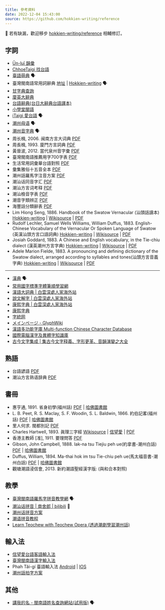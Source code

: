 ```yaml
---
title: 參考資料
date: 2022-12-04 15:43:00
source: https://github.com/hokkien-writing/reference
---
```


📌 若有缺漏，歡迎移步 [hokkien-writing/reference](https://github.com/hokkien-writing/reference) 相輔修訂。


## 字詞

* [Ūn-luī 韻彙](https://unlui.enatsu.top/)
* [ChhoeTaigi 找台語](https://chhoe.taigi.info/)
* [臺語萌典](https://www.moedict.tw/'%E7%99%BC%E7%A9%8E) 🗣️ 
* 臺灣閩南語常用詞辭典 [地址](https://twblg.dict.edu.tw/holodict_new/index.html) | [Hokkien-writing](https://hokkien-writing.github.io/holodict/) 🗣️ 
* [甘字典查詢](http://taigi.fhl.net/dick/index.html)
* [廈英大辭典](https://minhakka.ling.sinica.edu.tw/bkg/chong-su-tian.php)
* [台語辭典(台日大辭典台語譯本)](http://minhakka.ling.sinica.edu.tw/taijittian/) 
* [小學堂閩語](https://xiaoxue.iis.sinica.edu.tw/minyu) 
* [iTaigi 愛台語](https://itaigi.tw/k/%E5%8F%B0%E8%AA%9E/) 🗣️ 
* [潮州母语](https://www.mogher.com/) 🗣️
* [潮州音字典](http://www.czyzd.com/) 🗣️
* 周长楫, 2006. 闽南方言大词典 [PDF](https://raw.githubusercontent.com/hokkien-writing/reference/main/book/闽南方言大词典.pdf) 
* 周長楫, 1993. 廈門方言詞典 [PDF](https://raw.githubusercontent.com/hokkien-writing/reference/main/book/厦门话词典.pdf) 
* 黃晉波, 2012. 當代泉州音字彙 [PDF](book/當代泉州音字彙.pdf)
* 臺灣閩南語推薦用字700字表 [PDF](https://raw.githubusercontent.com/hokkien-writing/reference/main/book/臺灣閩南語推薦用字700字表.pdf) 
* 生活常用詞彙華台語對照 [PDF](https://raw.githubusercontent.com/hokkien-writing/reference/main/book/生活常用詞彙華台語對照.pdf) 
* 彙集雅俗十五音全本 [PDF](https://raw.githubusercontent.com/hokkien-writing/reference/main/book/彙集雅俗十五音全本.pdf) 
* 潮州話羅馬字注音方案 [PDF](http://tappcdn.resources.teochew.pw/files/20170114001.pdf) 
* 潮汕话同音字汇 [PDF](https://raw.githubusercontent.com/hokkien-writing/reference/main/book/潮汕话同音字汇.pdf) 
* 潮汕方言词考释 [PDF](https://raw.githubusercontent.com/hokkien-writing/reference/main/book/潮汕方言词考释.pdf) 
* 潮汕檢音字表 [PDF](https://raw.githubusercontent.com/hokkien-writing/reference/main/book/潮汕檢音字表.pdf) 
* 潮音字類辨正 [PDF](https://raw.githubusercontent.com/hokkien-writing/reference/main/book/潮音字類辨正.pdf) 
* 海豐話分類辭表 [PDF](https://raw.githubusercontent.com/hokkien-writing/reference/main/book/海豐話分類辭表.pdf) 
* Lim Hiong Seng, 1886. Handbook of the Swatow Vernacular (汕頭話讀本) [Hokkien-writing](https://hokkien-writing.github.io/Handbook_of_the_Swatow_Vernacular) | [Wikisource](https://en.wikisource.org/wiki/Handbook_of_the_Swatow_Vernacular) | [PDF](https://raw.githubusercontent.com/hokkien-writing/reference/main/book/Handbook_of_the_Swatow_Vernacular.pdf)
* Rudolf Lechler, Samuel Wells Williams, William Duffus, 1883. English-Chinese Vocabulary of the Vernacular Or Spoken Language of Swatow (英漢汕頭方言口語詞典) [Hokkien-writing](https://hokkien-writing.github.io/English-Chinese_Vocabulary_of_the_Vernacular_Or_Spoken_Language_of_Swatow) | [Wikisource](https://en.wikisource.org/wiki/English-Chinese_Vocabulary_of_the_Vernacular_Or_Spoken_Language_of_Swatow) | [PDF](https://raw.githubusercontent.com/hokkien-writing/reference/main/book/English-Chinese_Vocabulary_of_the_Vernacular_Or_Spoken_Language_of_Swatow.pdf)
* Josiah Goddard, 1883. A Chinese and English vocabulary, in the Tie-chiu dialect (漢英潮州方言字典)  [Hokkien-writing](https://hokkien-writing.github.io/A_Chinese_and_English_vocabulary,_in_the_Tie-chiu_dialect) | [Wikisource](https://en.wikisource.org/wiki/A_Chinese_and_English_vocabulary,_in_the_Tie-chiu_dialect) | [PDF](https://raw.githubusercontent.com/hokkien-writing/reference/main/book/A_Chinese_and_English_vocabulary,_in_the_Tie-chiu_dialect.pdf)
* Adele Marion Fielde, 1883. A pronouncing and defining dictionary of the Swatow dialect, arranged according to syllables and tones(汕頭方言音義字典) [Hokkien-writing](https://hokkien-writing.github.io/A_Pronouncing_and_Defining_Dictionary_of_the_Swatow_Dialect) | [Wikisource](https://en.wikisource.org/wiki/Dictionary_of_the_Swatow_dialect) | [PDF](https://raw.githubusercontent.com/hokkien-writing/reference/main/book/A_Pronouncing_and_Defining_Dictionary_of_the_Swatow_Dialect.pdf)

---

* [漢典](https://www.zdic.net/) 🗣️
* [常用國字標準字體筆順學習網](http://stroke-order.learningweb.moe.edu.tw/character.do)
* [漢語大詞典 | 白雲深處人家海外站](https://homeinmists.ilotus.org/hd/hydcd.php)
* [說文解字 | 白雲深處人家海外站](https://homeinmists.ilotus.org/shuowen/find_all.php)
* [康熙字典 | 白雲深處人家海外站](https://homeinmists.ilotus.org/kangxi/Kangxi.php)
* [康熙字典](http://kangxi.adcs.org.tw/kangxizidian/)
* [字統网](https://zi.tools/)
* [メインページ - GlyphWiki](http://glyphwiki.org/wiki/)
* [漢語多功能字庫 Multi-function Chinese Character Database](https://humanum.arts.cuhk.edu.hk/Lexis/lexi-mf/)
* [國際電腦漢字及異體字知識庫](https://chardb.iis.sinica.edu.tw/)
* [古今文字集成 | 集古今文字释義、字形更革、音韻演變之大全](http://ccamc.co/index.php)

## 熟語

* 台語諺語 [PDF](https://raw.githubusercontent.com/hokkien-writing/reference/main/book/台語諺語.pdf) 
* 潮汕方言熟语辞典 [PDF](https://raw.githubusercontent.com/hokkien-writing/reference/main/book/潮汕方言熟语辞典.pdf) 

## 書冊

* 惠亨通, 1891. 省身初學(福州話) [PDF](book/省身初學.pdf) | [哈佛圖書館](https://curiosity.lib.harvard.edu/chinese-rare-books/catalog/49-990081664440203941)
* L. B. Peet, R. S. Maclay, S. F. Woodin, S. L. Baldwin, 1866. 約伯記畧(福州話) [PDF](book/約伯記畧.pdf) | [哈佛圖書館](https://curiosity.lib.harvard.edu/chinese-rare-books/catalog/49-990081263560203941)
* 里人何求. 閩都別記 [PDF](book/闽都别记.pdf)
* Charles Hartwell, 1893. 眞理三字經 [Wikisource](https://wikisource.org/wiki/%E7%9C%9F%E7%90%86%E4%B8%89%E5%AD%97%E7%B6%93) | [信望愛](https://bible.fhl.net/ob/nob.html?book=38) | [PDF](book/眞理三字經.pdf)
* 香港主教師 [准], 1911. 要理問答 [PDF](book/要理問答.pdf)
* Gibson, John Campbell, 1888. Iak-na tsu Tiejiu peh ue(約拿書-潮州白話) [PDF](book/Iak-na_tsu_Tiejiu_peh_ue.pdf) | [哈佛圖書館](https://curiosity.lib.harvard.edu/chinese-rare-books/catalog/49-990081263180203941)
* Duffus, William, 1894. Ma-thai hok im tsu Tie-chiu peh ue(馬太福音書-潮州白話) [PDF](book/Ma-thai_hok_im_tsu_Tie-chiu_peh_ue.pdf) | [哈佛圖書館](https://curiosity.lib.harvard.edu/chinese-rare-books/catalog/49-990081283710203941)
* 觀塘潮語浸信會, 2013. 新約潮語聖經漢字版: (與和合本對照)

## 教學

* [臺灣閩南語羅馬字拼音教學網](https://tailo.moe.edu.tw/) 🗣️ 
* [潮汕话拼音 | 南舍郎 | bilibili](https://space.bilibili.com/1209420229/channel/collectiondetail?sid=202531) 📀
* [潮州话拼音方案](http://www.czyzd.com/data/chaopin)
* [潮语拼音教程](https://kahaani.github.io/gatian/index.html)
* [Learn Teochew with Teochew Opera (透過潮劇學習潮州話)](https://learn-teochew.github.io/tc-opera/)

## 輸入法

* [信望愛台語客語輸入法](http://taigi.fhl.net/TaigiIME/)
* [臺灣閩南語漢字輸入法](https://language.moe.gov.tw/files/people_files/blgsujip%201110721.pdf)
* Phah Tâi-gí 臺語輸入法 [Android](https://play.google.com/store/apps/details?id=com.taccotap.phahtaigi) | [IOS](https://apps.apple.com/tw/app/phahtaigi-%E5%8F%B0%E8%AA%9E%E8%BC%B8%E5%85%A5%E6%B3%95/id1455093650)
* [潮州話拍字方案](https://github.com/hokkien-writing/rime-teochew)

## 其他

* [講我的名 - 閩南語姓名查詢網站(試用版)](https://miasenn.moe.edu.tw/) 🗣️ 
